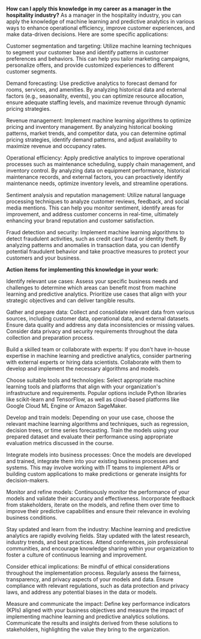 **How can I apply this knowledge in my career as a manager in the hospitality industry?**
As a manager in the hospitality industry, you can apply the knowledge of machine learning and predictive analytics in various ways to enhance operational efficiency, improve customer experiences, and make data-driven decisions. Here are some specific applications:

Customer segmentation and targeting: Utilize machine learning techniques to segment your customer base and identify patterns in customer preferences and behaviors. This can help you tailor marketing campaigns, personalize offers, and provide customized experiences to different customer segments.

Demand forecasting: Use predictive analytics to forecast demand for rooms, services, and amenities. By analyzing historical data and external factors (e.g., seasonality, events), you can optimize resource allocation, ensure adequate staffing levels, and maximize revenue through dynamic pricing strategies.

Revenue management: Implement machine learning algorithms to optimize pricing and inventory management. By analyzing historical booking patterns, market trends, and competitor data, you can determine optimal pricing strategies, identify demand patterns, and adjust availability to maximize revenue and occupancy rates.

Operational efficiency: Apply predictive analytics to improve operational processes such as maintenance scheduling, supply chain management, and inventory control. By analyzing data on equipment performance, historical maintenance records, and external factors, you can proactively identify maintenance needs, optimize inventory levels, and streamline operations.

Sentiment analysis and reputation management: Utilize natural language processing techniques to analyze customer reviews, feedback, and social media mentions. This can help you monitor sentiment, identify areas for improvement, and address customer concerns in real-time, ultimately enhancing your brand reputation and customer satisfaction.

Fraud detection and security: Implement machine learning algorithms to detect fraudulent activities, such as credit card fraud or identity theft. By analyzing patterns and anomalies in transaction data, you can identify potential fraudulent behavior and take proactive measures to protect your customers and your business.

**Action items for implementing this knowledge in your work:**

Identify relevant use cases: Assess your specific business needs and challenges to determine which areas can benefit most from machine learning and predictive analytics. Prioritize use cases that align with your strategic objectives and can deliver tangible results.

Gather and prepare data: Collect and consolidate relevant data from various sources, including customer data, operational data, and external datasets. Ensure data quality and address any data inconsistencies or missing values. Consider data privacy and security requirements throughout the data collection and preparation process.

Build a skilled team or collaborate with experts: If you don't have in-house expertise in machine learning and predictive analytics, consider partnering with external experts or hiring data scientists. Collaborate with them to develop and implement the necessary algorithms and models.

Choose suitable tools and technologies: Select appropriate machine learning tools and platforms that align with your organization's infrastructure and requirements. Popular options include Python libraries like scikit-learn and TensorFlow, as well as cloud-based platforms like Google Cloud ML Engine or Amazon SageMaker.

Develop and train models: Depending on your use case, choose the relevant machine learning algorithms and techniques, such as regression, decision trees, or time series forecasting. Train the models using your prepared dataset and evaluate their performance using appropriate evaluation metrics discussed in the course.

Integrate models into business processes: Once the models are developed and trained, integrate them into your existing business processes and systems. This may involve working with IT teams to implement APIs or building custom applications to make predictions or generate insights for decision-makers.

Monitor and refine models: Continuously monitor the performance of your models and validate their accuracy and effectiveness. Incorporate feedback from stakeholders, iterate on the models, and refine them over time to improve their predictive capabilities and ensure their relevance in evolving business conditions.

Stay updated and learn from the industry: Machine learning and predictive analytics are rapidly evolving fields. Stay updated with the latest research, industry trends, and best practices. Attend conferences, join professional communities, and encourage knowledge sharing within your organization to foster a culture of continuous learning and improvement.

Consider ethical implications: Be mindful of ethical considerations throughout the implementation process. Regularly assess the fairness, transparency, and privacy aspects of your models and data. Ensure compliance with relevant regulations, such as data protection and privacy laws, and address any potential biases in the data or models.

Measure and communicate the impact: Define key performance indicators (KPIs) aligned with your business objectives and measure the impact of implementing machine learning and predictive analytics solutions. Communicate the results and insights derived from these solutions to stakeholders, highlighting the value they bring to the organization.
